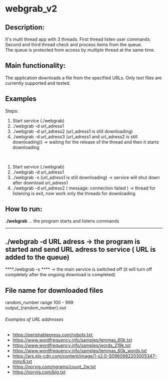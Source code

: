 # webgrab_v2

## Description:
It's multi thread app with 3 threads. First thread listen user commands. <br /> 
Second and third thread check and process items from the queue.
<br /> 
The queue is protected from access by multiple thread at the same time.

## Main functionality:
The application downloads a file from the specified URLs. Only text files are currently supported and tested.


## Examples
Steps:<br/>
1. Start service (./webgrab)
2. ./webgrab -d url_adress1
3. ./webgrab -d url_adress2 (url_adress1 is still downloading)
4. ./webgrab -d url_adress3 (url_adress1 and url_adress2 is still downloading)) -> waiting for the release of the thread and then it starts downloading

<br/>

1. Start service (./webgrab)
2. ./webgrab -d url_adress1
3. ./webgrab -s (url_adress1 is still downloading) -> service will shut down after download url_adress1
4. ./webgrab -d url_adress2 ( message: connection failed ) -> thread for listening is exit, now work only the threads for downloading

## How to run:

****./webgrab**** ... the program starts and listens commands<br/>

------------------------------------------

****./webgrab -d URL adress**** -> the program is started and send URL adress to service ( URL is added to the queue)
<br/>
------------------------------------------
****./webgrab -s **** -> the main service is switched off (it will turn off completely after the ongoing download is completed)
<br/>

## File name for downloaded files
random_number range 100 - 999<br/>
output_{random_number}.out <br/>

###### Examples of URL addresses
* https://perishablepress.com/robots.txt;
* https://www.wordfrequency.info/samples/lemmas_60k.txt
* https://www.wordfrequency.info/samples/words_219k.txt
* https://www.wordfrequency.info/samples/lemmas_60k_words.txt
* https://ars.els-cdn.com/content/image/1-s2.0-S0960982203005347-mmc6.txt
* https://norvig.com/ngrams/count_2w.txt
* https://norvig.com/big.txt
